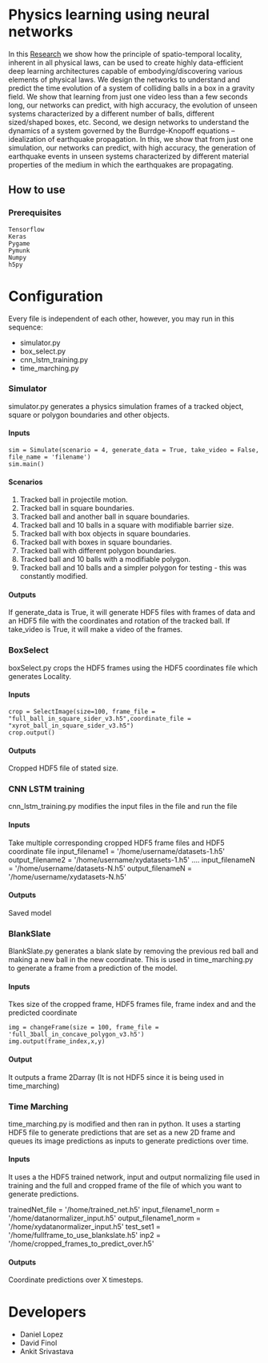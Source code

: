 # Physics learning using neural networks
In this [Research](https://drive.google.com/file/d/1NNsIXCzIrc_wk570KmOr1ck69hq83zE1/view?usp=sharing) we show how the principle of spatio-temporal locality, inherent in all physical laws, can be used to create highly data-efficient deep learning architectures capable of embodying/discovering various elements of physical laws. We design the networks to understand and predict the time evolution of a system of colliding balls in a box in a gravity field. We show that learning from just one video less than a few seconds long, our networks can predict, with high accuracy, the evolution of unseen systems characterized by a different number of balls, different sized/shaped boxes, etc. Second, we design networks to understand the dynamics of a system governed by the Burrdge-Knopoff equations – idealization of earthquake propagation. In this, we show that from just one simulation, our networks can predict, with high accuracy, the generation of earthquake events in unseen systems characterized by different material properties of the medium in which the earthquakes are propagating. 

## How to use
### Prerequisites
```
Tensorflow
Keras
Pygame 
Pymunk
Numpy 
h5py
```

# Configuration
Every file is independent of each other, however, you may run in this sequence:
- simulator.py
- box_select.py
- cnn_lstm_training.py
- time_marching.py

### Simulator
 simulator.py generates a physics simulation frames of a tracked object, square or polygon boundaries and other objects. 
#### Inputs
```
sim = Simulate(scenario = 4, generate_data = True, take_video = False, file_name = 'filename')
sim.main()
```

#### Scenarios
1. Tracked ball in projectile motion.
2. Tracked ball in square boundaries.
3. Tracked ball and another ball in square boundaries.
4. Tracked ball and 10 balls in a square with modifiable barrier size.
5. Tracked ball with box objects in square boundaries.
6. Tracked ball with boxes in square boundaries.
7. Tracked ball with different polygon boundaries. 
8. Tracked ball and 10 balls with a modifiable polygon. 
9. Tracked ball and 10 balls and a simpler polygon for testing - this was constantly modified.

#### Outputs
If generate_data is True, it will generate HDF5 files with frames of data and an HDF5 file with the coordinates and rotation of the tracked ball.
If take_video is True, it will make a video of the frames.

### BoxSelect
boxSelect.py crops the HDF5 frames using the HDF5 coordinates file which generates Locality.
#### Inputs
```
crop = SelectImage(size=100, frame_file = "full_ball_in_square_sider_v3.h5",coordinate_file = "xyrot_ball_in_square_sider_v3.h5")
crop.output()
```
#### Outputs
Cropped HDF5 file of stated size.

### CNN LSTM training
cnn_lstm_training.py modifies the input files in the file and run the file 
#### Inputs
Take multiple corresponding cropped HDF5 frame files and HDF5 coordinate file
input_filename1 = '/home/username/datasets-1.h5'
output_filename2 = '/home/username/xydatasets-1.h5'
....
input_filenameN = '/home/username/datasets-N.h5'
output_filenameN = '/home/username/xydatasets-N.h5'

#### Outputs
Saved model

### BlankSlate
BlankSlate.py generates a blank slate by removing the previous red ball and making a new ball in the new coordinate.
This is used in time_marching.py to generate a frame from a prediction of the model. 
#### Inputs
Tkes size of the cropped frame, HDF5 frames file, frame index and and the predicted coordinate
```
img = changeFrame(size = 100, frame_file = 'full_3ball_in_concave_polygon_v3.h5')
img.output(frame_index,x,y)
```
#### Output
It outputs a frame 2Darray (It is not HDF5 since it is being used in time_marching)

### Time Marching
time_marching.py is modified and then ran in python. It uses a starting HDF5 file to generate predictions that are set as a new 2D frame and queues its image predictions as inputs to generate predictions over time.
#### Inputs
It uses a the HDF5 trained network, input and output normalizing file used in training and the full and cropped frame of the file of which you want to generate predictions.

trainedNet_file = '/home/trained_net.h5'
input_filename1_norm = '/home/datanormalizer_input.h5'
output_filename1_norm = '/home/xydatanormalizer_input.h5'
test_set1 = '/home/fullframe_to_use_blankslate.h5'
inp2 = '/home/cropped_frames_to_predict_over.h5'

#### Outputs
Coordinate predictions over X timesteps.

# Developers
* Daniel Lopez 
* David Finol
* Ankit Srivastava

